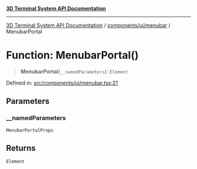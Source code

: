 [**3D Terminal System API Documentation**](../../../../README.md)

***

[3D Terminal System API Documentation](../../../../README.md) / [components/ui/menubar](../README.md) / MenubarPortal

# Function: MenubarPortal()

> **MenubarPortal**(`__namedParameters`): `Element`

Defined in: [src/components/ui/menubar.tsx:21](https://github.com/Dicommunitas/ThreeJS_Terminal_3D/blob/48170ffd573f70d66a1c284f1f35045f3d98e94f/src/components/ui/menubar.tsx#L21)

## Parameters

### \_\_namedParameters

`MenubarPortalProps`

## Returns

`Element`
